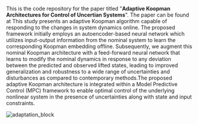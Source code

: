 This is the code repository for the paper titled "**Adaptive Koopman Architectures for Control of Uncertian Systems**". The paper can be found at
This study presents an adaptive Koopman algorithm capable of responding to the changes in system dynamics online. The proposed framework initially employs an autoencoder-based neural network which utilizes input-output information from the nominal system to learn the corresponding Koopman embedding offline. Subsequently, we augment this nominal Koopman architecture with a feed-forward neural network that learns to modify the nominal dynamics in response to any deviation between the predicted and observed lifted states, leading to improved generalization and robustness to a wide range of uncertainties and disturbances as compared to contemporary methods.The proposed adaptive Koopman architecture is integrated within a Model Predictive Control (MPC) framework to enable optimal control of the underlying nonlinear system in the presence of uncertainties along with state and input constraints. 

![adaptation_block](https://github.com/Rajpal9/Adaptive-koopman/assets/90927685/9bcaec27-a618-40e6-bb59-6771908c5ec1)
